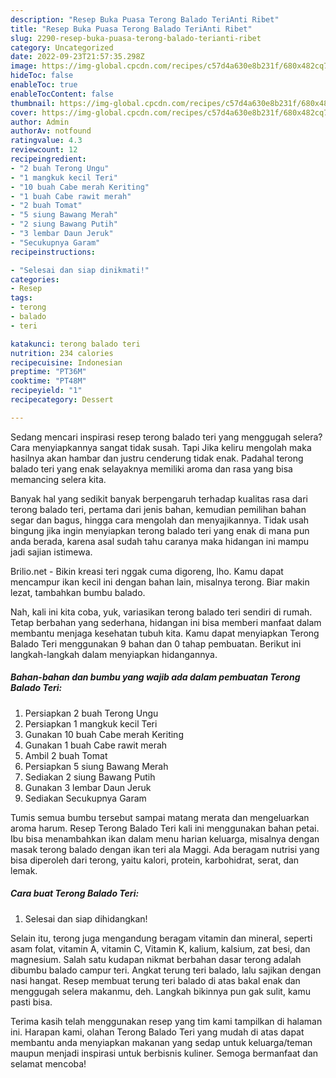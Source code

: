 ```yaml
---
description: "Resep Buka Puasa Terong Balado TeriAnti Ribet"
title: "Resep Buka Puasa Terong Balado TeriAnti Ribet"
slug: 2290-resep-buka-puasa-terong-balado-terianti-ribet
category: Uncategorized
date: 2022-09-23T21:57:35.298Z
image: https://img-global.cpcdn.com/recipes/c57d4a630e8b231f/680x482cq70/terong-balado-teri-foto-resep-utama.jpg
hideToc: false
enableToc: true
enableTocContent: false
thumbnail: https://img-global.cpcdn.com/recipes/c57d4a630e8b231f/680x482cq70/terong-balado-teri-foto-resep-utama.jpg
cover: https://img-global.cpcdn.com/recipes/c57d4a630e8b231f/680x482cq70/terong-balado-teri-foto-resep-utama.jpg
author: Admin
authorAv: notfound
ratingvalue: 4.3
reviewcount: 12
recipeingredient:
- "2 buah Terong Ungu"
- "1 mangkuk kecil Teri"
- "10 buah Cabe merah Keriting"
- "1 buah Cabe rawit merah"
- "2 buah Tomat"
- "5 siung Bawang Merah"
- "2 siung Bawang Putih"
- "3 lembar Daun Jeruk"
- "Secukupnya Garam"
recipeinstructions:

- "Selesai dan siap dinikmati!"
categories:
- Resep
tags:
- terong
- balado
- teri

katakunci: terong balado teri 
nutrition: 234 calories
recipecuisine: Indonesian
preptime: "PT36M"
cooktime: "PT48M"
recipeyield: "1"
recipecategory: Dessert

---
```



Sedang mencari inspirasi resep terong balado teri yang menggugah selera? Cara menyiapkannya sangat tidak susah. Tapi Jika keliru mengolah maka hasilnya akan hambar dan justru cenderung tidak enak. Padahal terong balado teri yang enak selayaknya memiliki aroma dan rasa yang bisa memancing selera kita.


Banyak hal yang sedikit banyak berpengaruh terhadap kualitas rasa dari terong balado teri, pertama dari jenis bahan, kemudian pemilihan bahan segar dan bagus, hingga cara mengolah dan menyajikannya. Tidak usah bingung jika ingin menyiapkan terong balado teri yang enak di mana pun anda berada, karena asal sudah tahu caranya maka hidangan ini mampu jadi sajian istimewa.

Brilio.net - Bikin kreasi teri nggak cuma digoreng, lho. Kamu dapat mencampur ikan kecil ini dengan bahan lain, misalnya terong. Biar makin lezat, tambahkan bumbu balado.


Nah, kali ini kita coba, yuk, variasikan terong balado teri sendiri di rumah. Tetap berbahan yang sederhana, hidangan ini bisa memberi manfaat dalam membantu menjaga kesehatan tubuh kita. Kamu dapat menyiapkan Terong Balado Teri menggunakan 9 bahan dan 0 tahap pembuatan. Berikut ini langkah-langkah dalam menyiapkan hidangannya.

<!--inarticleads1-->

##### Bahan-bahan dan bumbu yang wajib ada dalam pembuatan Terong Balado Teri:

1. Persiapkan 2 buah Terong Ungu
1. Persiapkan 1 mangkuk kecil Teri
1. Gunakan 10 buah Cabe merah Keriting
1. Gunakan 1 buah Cabe rawit merah
1. Ambil 2 buah Tomat
1. Persiapkan 5 siung Bawang Merah
1. Sediakan 2 siung Bawang Putih
1. Gunakan 3 lembar Daun Jeruk
1. Sediakan Secukupnya Garam


Tumis semua bumbu tersebut sampai matang merata dan mengeluarkan aroma harum. Resep Terong Balado Teri kali ini menggunakan bahan petai. Ibu bisa menambahkan ikan dalam menu harian keluarga, misalnya dengan masak terong balado dengan ikan teri ala Maggi. Ada beragam nutrisi yang bisa diperoleh dari terong, yaitu kalori, protein, karbohidrat, serat, dan lemak. 

<!--inarticleads2-->

##### Cara buat Terong Balado Teri:


1. Selesai dan siap dihidangkan!

Selain itu, terong juga mengandung beragam vitamin dan mineral, seperti asam folat, vitamin A, vitamin C, Vitamin K, kalium, kalsium, zat besi, dan magnesium. Salah satu kudapan nikmat berbahan dasar terong adalah dibumbu balado campur teri. Angkat terung teri balado, lalu sajikan dengan nasi hangat. Resep membuat terung teri balado di atas bakal enak dan menggugah selera makanmu, deh. Langkah bikinnya pun gak sulit, kamu pasti bisa. 

Terima kasih telah menggunakan resep yang tim kami tampilkan di halaman ini. Harapan kami, olahan Terong Balado Teri yang mudah di atas dapat membantu anda menyiapkan makanan yang sedap untuk keluarga/teman maupun menjadi inspirasi untuk berbisnis kuliner. Semoga bermanfaat dan selamat mencoba!
